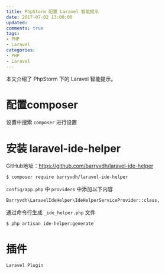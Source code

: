 ```yaml
---
title: PhpStorm 配置 Laravel 智能提示
date: 2017-07-02 13:00:00
updated:
comments: true
tags:
- PHP
- Laravel
categories:
- PHP
- Laravel
---
```


本文介绍了 PhpStorm 下的 Laravel 智能提示。

<!--more-->

# 配置composer

设置中搜索 `composer` 进行设置

# 安装 laravel-ide-helper

GitHub地址：https://github.com/barryvdh/laravel-ide-helper

```bash
$ composer require barryvdh/laravel-ide-helper
```

`config/app.php` 中 `providers` 中添加以下内容

```bash
Barryvdh\LaravelIdeHelper\IdeHelperServiceProvider::class,
```

通过命令行生成 `_ide_helper.php` 文件

```bash
$ php artisan ide-helper:generate
```

# 插件

`Laravel Plugin`
